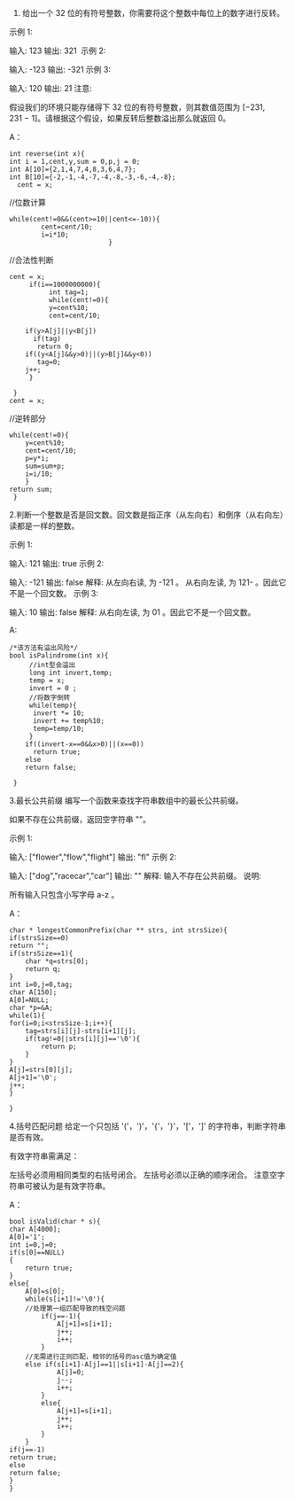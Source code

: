1. 给出一个 32 位的有符号整数，你需要将这个整数中每位上的数字进行反转。

示例 1:

输入: 123
输出: 321
 示例 2:

输入: -123
输出: -321
示例 3:

输入: 120
输出: 21
注意:

假设我们的环境只能存储得下 32 位的有符号整数，则其数值范围为 [−231,  231 − 1]。请根据这个假设，如果反转后整数溢出那么就返回 0。

A：

    int reverse(int x){
    int i = 1,cent,y,sum = 0,p,j = 0;
    int A[10]={2,1,4,7,4,8,3,6,4,7};
    int B[10]={-2,-1,-4,-7,-4,-8,-3,-6,-4,-8};
      cent = x;
  //位数计算   
    
    while(cent!=0&&(cent>=10||cent<=-10)){
            cent=cent/10;
            i=i*10;
                             }
  //合法性判断
          
    cent = x;
         if(i==1000000000){
              int tag=1;
              while(cent!=0){
              y=cent%10;
              cent=cent/10;
      
        if(y>A[j]||y<B[j])
          if(tag)
           return 0;
        if((y<A[j]&&y>0)||(y>B[j]&&y<0))
           tag=0;
        j++;
         }
         
     }    
    cent = x;
 //逆转部分
 
    while(cent!=0){
        y=cent%10;
        cent=cent/10;
        p=y*i;
        sum=sum+p;
        i=i/10;
        }
    return sum;
     }

2.判断一个整数是否是回文数。回文数是指正序（从左向右）和倒序（从右向左）读都是一样的整数。

示例 1:

输入: 121
输出: true
示例 2:

输入: -121
输出: false
解释: 从左向右读, 为 -121 。 从右向左读, 为 121- 。因此它不是一个回文数。
示例 3:

输入: 10
输出: false
解释: 从右向左读, 为 01 。因此它不是一个回文数。

A:

    /*该方法有溢出风险*/
    bool isPalindrome(int x){
         //int型会溢出
         long int invert,temp;
         temp = x;
         invert = 0 ;
         //将数字倒转
         while(temp){
          invert *= 10;
          invert += temp%10;
          temp=temp/10;
         }
        if((invert-x==0&&x>0)||(x==0))
          return true;
        else 
        return false;

     }
     
3.最长公共前缀
编写一个函数来查找字符串数组中的最长公共前缀。

如果不存在公共前缀，返回空字符串 ""。

示例 1:

输入: ["flower","flow","flight"]
输出: "fl"
示例 2:

输入: ["dog","racecar","car"]
输出: ""
解释: 输入不存在公共前缀。
说明:

所有输入只包含小写字母 a-z 。

A：

    char * longestCommonPrefix(char ** strs, int strsSize){
    if(strsSize==0)
    return "";
    if(strsSize==1){
        char *q=strs[0];
        return q;
    }
    int i=0,j=0,tag;
    char A[150];
    A[0]=NULL;
    char *p=&A;
    while(1){
    for(i=0;i<strsSize-1;i++){
        tag=strs[i][j]-strs[i+1][j];
        if(tag!=0||strs[i][j]=='\0'){
            return p;
        } 
    }
    A[j]=strs[0][j];
    A[j+1]='\0';
    j++;
    }

    }
4.括号匹配问题
给定一个只包括 '('，')'，'{'，'}'，'['，']' 的字符串，判断字符串是否有效。

有效字符串需满足：

左括号必须用相同类型的右括号闭合。
左括号必须以正确的顺序闭合。
注意空字符串可被认为是有效字符串。

A：

    bool isValid(char * s){
    char A[4000];
    A[0]='1';
    int i=0,j=0;
    if(s[0]==NULL)
    {
        return true;
    }
    else{
        A[0]=s[0]; 
        while(s[i+1]!='\0'){
        //处理第一组匹配导致的栈空问题
            if(j==-1){
                A[j+1]=s[i+1];
                j++;
                i++;
            }
        //无需进行正则匹配，相邻的括号的asc值为确定值
        else if(s[i+1]-A[j]==1||s[i+1]-A[j]==2){
                A[j]=0;
                j--;
                i++;
            }
            else{  
                A[j+1]=s[i+1];
                j++;
                i++;
            }
        }
    if(j==-1)
    return true;
    else
    return false;
    }
    }
